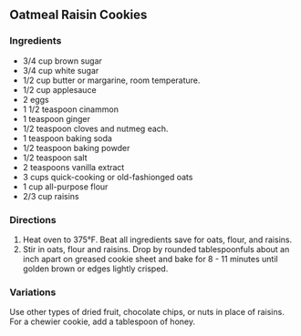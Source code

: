 ## Oatmeal Raisin Cookies ##

### Ingredients ###

* 3/4 cup brown sugar
* 3/4 cup white sugar
* 1/2 cup butter or margarine, room temperature.
* 1/2 cup applesauce
* 2 eggs
* 1 1/2 teaspoon cinammon
* 1 teaspoon ginger
* 1/2 teaspoon cloves and nutmeg each.
* 1 teaspoon baking soda
* 1/2 teaspoon baking powder
* 1/2 teaspoon salt
* 2 teaspoons vanilla extract
* 3 cups quick-cooking or old-fashionged oats
* 1 cup all-purpose flour
* 2/3 cup raisins

### Directions ###

1. Heat oven to 375°F. Beat all ingredients save for oats, flour, and raisins.
2. Stir in oats, flour and raisins. Drop by rounded tablespoonfuls about an inch apart on greased cookie sheet and bake for 8 - 11 minutes until golden brown or edges lightly crisped.

### Variations ###

Use other types of dried fruit, chocolate chips, or nuts in place of raisins. For a chewier cookie, add a tablespoon of honey.
